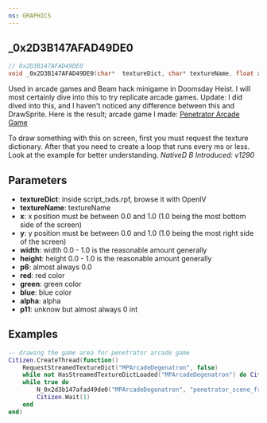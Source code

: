 ```yaml
---
ns: GRAPHICS
---
```

## _0x2D3B147AFAD49DE0

```c
// 0x2D3B147AFAD49DE0
void _0x2D3B147AFAD49DE0(char*  textureDict, char* textureName, float x, float y, float width, float height, float p6, int red, int green, int blue, int alpha, int p11);
```


Used in arcade games and Beam hack minigame in Doomsday Heist. I will most certainly dive into this to try replicate arcade games.
Update: I did dived into this, and I haven't noticed any difference between this and DrawSprite.
Here is the result; arcade game I made: [Penetrator Arcade Game](https://streamable.com/8igrzw)

To draw something with this on screen, first you must request the texture dictionary. After that you need to create a loop that runs every ms or less. Look at the example for better understanding.
_NativeD B Introduced: v1290_


## Parameters
* **textureDict**: inside script_txds.rpf, browse it with OpenIV
* **textureName**: textureName
* **x**: x position must be between 0.0 and 1.0 (1.0 being the most bottom side of the screen)
* **y**: y position must be between 0.0 and 1.0 (1.0 being the most right side of the screen)
* **width**: width 0.0 - 1.0 is the reasonable amount generally
* **height**: height 0.0 - 1.0 is the reasonable amount generally
* **p6**: almost always 0.0
* **red**: red color
* **green**: green color
* **blue**: blue color
* **alpha**: alpha
* **p11**: unknow but almost always 0 int

## Examples

```lua
-- drawing the game area for penetrator arcade game
Citizen.CreateThread(function()
    RequestStreamedTextureDict("MPArcadeDegenatron", false)
    while not HasStreamedTextureDictLoaded("MPArcadeDegenatron") do Citizen.Wait(1) end
    while true do
        N_0x2d3b147afad49de0("MPArcadeDegenatron", "penetrator_scene_frame", 0.5, 0.5, 0.4, 0.6, 0.0, 255, 0, 0, 255, 0)
        Citizen.Wait(1)
    end
end)
```
